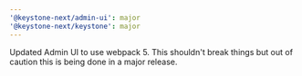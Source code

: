```yaml
---
'@keystone-next/admin-ui': major
'@keystone-next/keystone': major
---
```


Updated Admin UI to use webpack 5. This shouldn't break things but out of caution this is being done in a major release.
